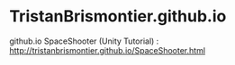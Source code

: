 # TristanBrismontier.github.io
github.io
SpaceShooter (Unity Tutorial)  : http://tristanbrismontier.github.io/SpaceShooter.html
